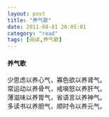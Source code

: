 ```yaml
---
layout: post
title: "养气歌"
date: 2011-08-01 20:05:01
category: "read"
tags: [阅读,养气歌]
---
```

#### 养气歌
少思虑以养心气，寡色欲以养肾气。  
常运动以养骨气，戒嗔怒以养肝气。  
薄滋味以养胃气，省语言以养神气。  
多读书以养胆气，顺时令以养元气。  
